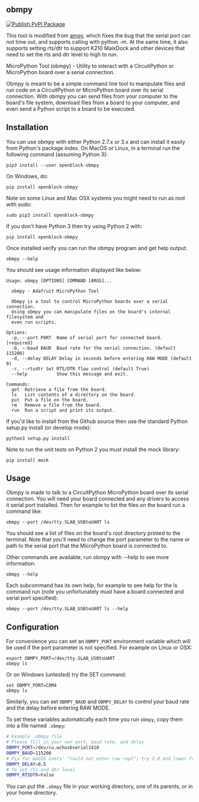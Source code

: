## obmpy

[![Publish PyPI Package](https://github.com/openblockcc/obmpy/actions/workflows/publish.yml/badge.svg)](https://github.com/openblockcc/obmpy/actions/workflows/publish.yml)

This tool is modified from [ampy](https://github.com/scientifichackers/ampy), which fixes the bug that the serial port can not time out, and supports calling with python -m. At the same time, it also supports setting rts/dtr to support K210 MaixDock and other devices that need to set the rts and dtr level to high to run.

MicroPython Tool (obmpy) - Utility to interact with a CircuitPython or MicroPython board over a serial connection.

Obmpy is meant to be a simple command line tool to manipulate files and run code on a CircuitPython or
MicroPython board over its serial connection.
With obmpy you can send files from your computer to the
board's file system, download files from a board to your computer, and even send a Python script
to a board to be executed.

## Installation

You can use obmpy with either Python 2.7.x or 3.x and can install it easily from
Python's package index.  On MacOS or Linux, in a terminal run the following command (assuming
Python 3):

    pip3 install --user openblock-obmpy

On Windows, do:

    pip install openblock-obmpy

Note on some Linux and Mac OSX systems you might need to run as root with sudo:

    sudo pip3 install openblock-obmpy

If you don't have Python 3 then try using Python 2 with:

    pip install openblock-obmpy

Once installed verify you can run the obmpy program and get help output:

    obmpy --help

You should see usage information displayed like below:

    Usage: obmpy [OPTIONS] COMMAND [ARGS]...

      obmpy - Adafruit MicroPython Tool

      Obmpy is a tool to control MicroPython boards over a serial connection.
      Using obmpy you can manipulate files on the board's internal filesystem and
      even run scripts.

    Options:
      -p, --port PORT  Name of serial port for connected board.  [required]
      -b, --baud BAUD  Baud rate for the serial connection. (default 115200)
      -d, --delay DELAY Delay in seconds before entering RAW MODE (default 0)
      -r, --rtsdtr Set RTS/DTR flow control (default True)
      --help           Show this message and exit.

    Commands:
      get  Retrieve a file from the board.
      ls   List contents of a directory on the board.
      put  Put a file on the board.
      rm   Remove a file from the board.
      run  Run a script and print its output.

If you'd like to install from the Github source then use the standard Python
setup.py install (or develop mode):

    python3 setup.py install

Note to run the unit tests on Python 2 you must install the mock library:

    pip install mock

## Usage

Obmpy is made to talk to a CircuitPython MicroPython board over its serial connection.  You will
need your board connected and any drivers to access it serial port installed.
Then for example to list the files on the board run a command like:

    obmpy --port /dev/tty.SLAB_USBtoUART ls

You should see a list of files on the board's root directory printed to the
terminal.  Note that you'll need to change the port parameter to the name or path
to the serial port that the MicroPython board is connected to.

Other commands are available, run obmpy with --help to see more information:

    obmpy --help

Each subcommand has its own help, for example to see help for the ls command  run (note you
unfortunately must have a board connected and serial port specified):

    obmpy --port /dev/tty.SLAB_USBtoUART ls --help

## Configuration

For convenience you can set an `OBMPY_PORT` environment variable which will be used
if the port parameter is not specified.  For example on Linux or OSX:

    export OBMPY_PORT=/dev/tty.SLAB_USBtoUART
    obmpy ls

Or on Windows (untested) try the SET command:

    set OBMPY_PORT=COM4
    obmpy ls

Similarly, you can set `OBMPY_BAUD` and `OBMPY_DELAY` to control your baud rate and
the delay before entering RAW MODE.

To set these variables automatically each time you run `obmpy`, copy them into a
file named `.obmpy`:

```sh
# Example .obmpy file
# Please fill in your own port, baud rate, and delay
OBMPY_PORT=/dev/cu.wchusbserial1410
OBMPY_BAUD=115200
# Fix for macOS users' "Could not enter raw repl"; try 2.0 and lower from there:
OBMPY_DELAY=0.5
# To set rts and dtr level
OBMPY_RTSDTR=False
```

You can put the `.obmpy` file in your working directory, one of its parents, or in
your home directory.
